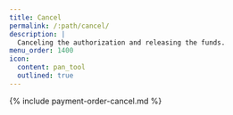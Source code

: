 ```yaml
---
title: Cancel
permalink: /:path/cancel/
description: |
  Canceling the authorization and releasing the funds.
menu_order: 1400
icon:
  content: pan_tool
  outlined: true
---
```


{% include payment-order-cancel.md %}
